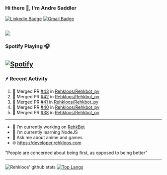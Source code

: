 ### Hi there 👋, I'm Andre Saddler
[![Linkedin Badge](https://img.shields.io/badge/-andrexsaddler-blue?style=flat-square&logo=Linkedin&logoColor=white&link=https://www.linkedin.com/in/andrexsaddler/)](https://www.linkedin.com/in/andrexsaddler/)
[![Gmail Badge](https://img.shields.io/badge/-contact@rehkloos.com-c14438?style=flat-square&logo=Gmail&logoColor=white&link=mailto:contact@rehkloos.com)](mailto:contact@rehkloos.com)

![](https://komarev.com/ghpvc/?username=Rehkloos&color=dc143c)
---
### Spotify Playing 🎧

[![Spotify](https://novatorem.rehkloos.vercel.app/api/spotify)](https://open.spotify.com/user/Rehkloos)
---

### :zap: Recent Activity

<!--START_SECTION:activity-->
1. 🎉 Merged PR [#43](https://github.com/Rehkloos/Rehkbot_py/pull/43) in [Rehkloos/Rehkbot_py](https://github.com/Rehkloos/Rehkbot_py)
2. 🎉 Merged PR [#42](https://github.com/Rehkloos/Rehkbot_py/pull/42) in [Rehkloos/Rehkbot_py](https://github.com/Rehkloos/Rehkbot_py)
3. 🎉 Merged PR [#41](https://github.com/Rehkloos/Rehkbot_py/pull/41) in [Rehkloos/Rehkbot_py](https://github.com/Rehkloos/Rehkbot_py)
4. 🎉 Merged PR [#40](https://github.com/Rehkloos/Rehkbot_py/pull/40) in [Rehkloos/Rehkbot_py](https://github.com/Rehkloos/Rehkbot_py)
5. 🎉 Merged PR [#38](https://github.com/Rehkloos/Rehkbot_py/pull/38) in [Rehkloos/Rehkbot_py](https://github.com/Rehkloos/Rehkbot_py)
<!--END_SECTION:activity-->

---

- 🔭 I’m currently working on [RehkBot](https://github.com/Rehkloos/Rehkbot_py)
- 🌱 I’m currently learning NodeJS
- 💬 Ask me about anime and games.
- 🌐 https://developer.rehkloos.com

"People are concerned about being first, as opposed to being better"

---
![Rehkloos' github stats](https://github-readme-stats.vercel.app/api?username=Rehkloos&count_private=true)
[![Top Langs](https://github-readme-stats.vercel.app/api/top-langs/?username=Rehkloos&layout=compact)](https://github.com/anuraghazra/github-readme-stats)

